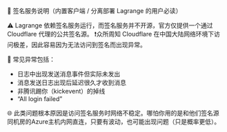 🚨 签名服务说明（内置客户端 / 分离部署 Lagrange 的用户必读）

⚠️ Lagrange 依赖签名服务运行，而签名服务并不开源，官方仅提供一个通过 Cloudflare 代理的公共签名源。
❗众所周知 Cloudflare 在中国大陆网络环境下访问极差，因此容易因为无法访问到签名而出现异常。

🧨 常见异常包括：
- 日志中出现发送消息事件但实际未发出
- 消息发送日志出现后延迟很久才收到消息
- 非腾讯踢你（kickevent）的掉线
- “All login failed”

🌐 此类问题根本原因是访问签名服务时网络不稳定。哪怕你用的是和他们签名源同机房的Azure主机内网直连，只要有波动，也可能出现问题（只是概率更低）。